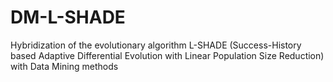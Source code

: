 # DM-L-SHADE
Hybridization of the evolutionary algorithm L-SHADE (Success-History based Adaptive Differential Evolution with  Linear Population Size Reduction) with Data Mining methods 
